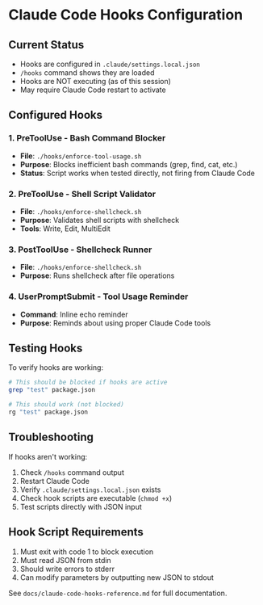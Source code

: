 # Claude Code Hooks Configuration

## Current Status
- Hooks are configured in `.claude/settings.local.json`
- `/hooks` command shows they are loaded
- Hooks are NOT executing (as of this session)
- May require Claude Code restart to activate

## Configured Hooks

### 1. PreToolUse - Bash Command Blocker
- **File**: `./hooks/enforce-tool-usage.sh`
- **Purpose**: Blocks inefficient bash commands (grep, find, cat, etc.)
- **Status**: Script works when tested directly, not firing from Claude Code

### 2. PreToolUse - Shell Script Validator
- **File**: `./hooks/enforce-shellcheck.sh`
- **Purpose**: Validates shell scripts with shellcheck
- **Tools**: Write, Edit, MultiEdit

### 3. PostToolUse - Shellcheck Runner
- **File**: `./hooks/enforce-shellcheck.sh`
- **Purpose**: Runs shellcheck after file operations

### 4. UserPromptSubmit - Tool Usage Reminder
- **Command**: Inline echo reminder
- **Purpose**: Reminds about using proper Claude Code tools

## Testing Hooks

To verify hooks are working:
```bash
# This should be blocked if hooks are active
grep "test" package.json

# This should work (not blocked)
rg "test" package.json
```

## Troubleshooting

If hooks aren't working:
1. Check `/hooks` command output
2. Restart Claude Code
3. Verify `.claude/settings.local.json` exists
4. Check hook scripts are executable (`chmod +x`)
5. Test scripts directly with JSON input

## Hook Script Requirements

1. Must exit with code 1 to block execution
2. Must read JSON from stdin
3. Should write errors to stderr
4. Can modify parameters by outputting new JSON to stdout

See `docs/claude-code-hooks-reference.md` for full documentation.